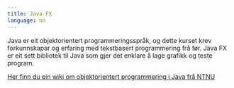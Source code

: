 ```yaml
---
title: Java FX
language: nn
---
```


Java er eit objektorientert programmeringsspråk, og dette kurset krev
forkunnskapar og erfaring med tekstbasert programmering frå før. Java FX er eit
sett bibliotek til Java som gjer det enklare å lage grafikk og teste program.

[Her finn du ein wiki om objektorientert programmering i Java frå
NTNU](https://www.ntnu.no/wiki/display/tdt4100/Faginnhold)
